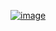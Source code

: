 [![image](https://github.com/Karthik-Katkojwala/Terraform-Provisioning/assets/126483514/50cbd55a-544d-4c97-9f3b-8700b22a2ad8)
](https://miro.medium.com/v2/resize:fit:1400/format:webp/1*NHL2-IwBC7NXBzdfz0X_jA.png)
